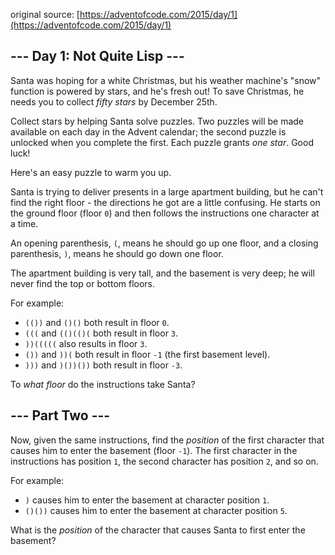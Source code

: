 original source: [https://adventofcode.com/2015/day/1](https://adventofcode.com/2015/day/1)
## --- Day 1: Not Quite Lisp ---
Santa was hoping for a white Christmas, but his weather machine's "snow" function is powered by stars, and he's fresh out!  To save Christmas, he needs you to collect <em>fifty stars</em> by December 25th.

Collect stars by helping Santa solve puzzles.  Two puzzles will be made available on each day in the Advent calendar; the second puzzle is unlocked when you complete the first.  Each puzzle grants <em>one star</em>. Good luck!

Here's an easy puzzle to warm you up.

Santa is trying to deliver presents in a large apartment building, but he can't find the right floor - the directions he got are a little confusing. He starts on the ground floor (floor <code>0</code>) and then follows the instructions one character at a time.

An opening parenthesis, <code>(</code>, means he should go up one floor, and a closing parenthesis, <code>)</code>, means he should go down one floor.

The apartment building is very tall, and the basement is very deep; he will never find the top or bottom floors.

For example:


 - <code>(())</code> and <code>()()</code> both result in floor <code>0</code>.
 - <code>(((</code> and <code>(()(()(</code> both result in floor <code>3</code>.
 - <code>))(((((</code> also results in floor <code>3</code>.
 - <code>())</code> and <code>))(</code> both result in floor <code>-1</code> (the first basement level).
 - <code>)))</code> and <code>)())())</code> both result in floor <code>-3</code>.

To <em>what floor</em> do the instructions take Santa?


## --- Part Two ---
Now, given the same instructions, find the <em>position</em> of the first character that causes him to enter the basement (floor <code>-1</code>).  The first character in the instructions has position <code>1</code>, the second character has position <code>2</code>, and so on.

For example:


 - <code>)</code> causes him to enter the basement at character position <code>1</code>.
 - <code>()())</code> causes him to enter the basement at character position <code>5</code>.

What is the <em>position</em> of the character that causes Santa to first enter the basement?


